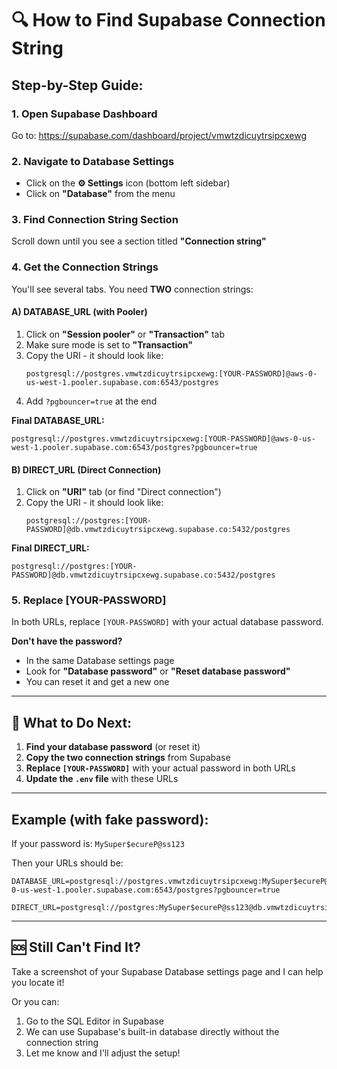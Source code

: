 # 🔍 How to Find Supabase Connection String

## Step-by-Step Guide:

### 1. Open Supabase Dashboard
Go to: https://supabase.com/dashboard/project/vmwtzdicuytrsipcxewg

### 2. Navigate to Database Settings
- Click on the **⚙️ Settings** icon (bottom left sidebar)
- Click on **"Database"** from the menu

### 3. Find Connection String Section
Scroll down until you see a section titled **"Connection string"**

### 4. Get the Connection Strings

You'll see several tabs. You need **TWO** connection strings:

#### A) DATABASE_URL (with Pooler)
1. Click on **"Session pooler"** or **"Transaction"** tab
2. Make sure mode is set to **"Transaction"**
3. Copy the URI - it should look like:
   ```
   postgresql://postgres.vmwtzdicuytrsipcxewg:[YOUR-PASSWORD]@aws-0-us-west-1.pooler.supabase.com:6543/postgres
   ```
4. Add `?pgbouncer=true` at the end

**Final DATABASE_URL:**
```
postgresql://postgres.vmwtzdicuytrsipcxewg:[YOUR-PASSWORD]@aws-0-us-west-1.pooler.supabase.com:6543/postgres?pgbouncer=true
```

#### B) DIRECT_URL (Direct Connection)
1. Click on **"URI"** tab (or find "Direct connection")
2. Copy the URI - it should look like:
   ```
   postgresql://postgres:[YOUR-PASSWORD]@db.vmwtzdicuytrsipcxewg.supabase.co:5432/postgres
   ```

**Final DIRECT_URL:**
```
postgresql://postgres:[YOUR-PASSWORD]@db.vmwtzdicuytrsipcxewg.supabase.co:5432/postgres
```

### 5. Replace [YOUR-PASSWORD]

In both URLs, replace `[YOUR-PASSWORD]` with your actual database password.

**Don't have the password?**
- In the same Database settings page
- Look for **"Database password"** or **"Reset database password"**
- You can reset it and get a new one

---

## 📝 What to Do Next:

1. **Find your database password** (or reset it)
2. **Copy the two connection strings** from Supabase
3. **Replace `[YOUR-PASSWORD]`** with your actual password in both URLs
4. **Update the `.env` file** with these URLs

---

## Example (with fake password):

If your password is: `MySuper$ecureP@ss123`

Then your URLs should be:
```env
DATABASE_URL=postgresql://postgres.vmwtzdicuytrsipcxewg:MySuper$ecureP@ss123@aws-0-us-west-1.pooler.supabase.com:6543/postgres?pgbouncer=true

DIRECT_URL=postgresql://postgres:MySuper$ecureP@ss123@db.vmwtzdicuytrsipcxewg.supabase.co:5432/postgres
```

---

## 🆘 Still Can't Find It?

Take a screenshot of your Supabase Database settings page and I can help you locate it!

Or you can:
1. Go to the SQL Editor in Supabase
2. We can use Supabase's built-in database directly without the connection string
3. Let me know and I'll adjust the setup!
